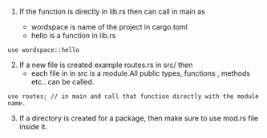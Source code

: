 1. If the function is directly in lib.rs then can call in main as

    - wordspace is name of the project in cargo.toml
    - hello is a function in lib.rs

```
use wordspace::hello
```
2. If a new file is created example routes.rs in src/ then
    - each file in in src is a module.All public types, functions , methods etc.. can be called.

```
use routes; // in main and call that function directly with the module name.

```
3. If a directory is created for a package, then make sure to use mod.rs file inside it.
